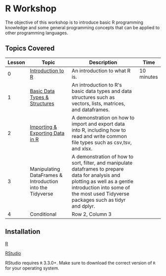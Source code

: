 # R Workshop

The objective of this workshop is to introduce basic R programming knowledge and some general programming concepts that can be applied to other programming languages.

## Topics Covered

| Lesson | Topic | Description | Time |
|----------|----------|----------|----------|
| 0 | [Introduction to R](https://github.com/donishadsmith/FIU-DEI-R-Workshop/blob/main/Lesson%200%20-%20Introduction%20to%20R.md) | An introduction to what R is. | 10 minutes|
| 1 | [Basic Data Types & Structures](https://github.com/donishadsmith/FIU-DEI-R-Workshop/blob/main/Lesson%201%20-%20%20Basic%20Data%20Types%20%26%20Structures.md) | An introduction to R's basic data types and data structures such as vectors, lists, matrices, and dataframes. | |
| 2 | [Importing & Exporting Data in R](https://github.com/donishadsmith/FIU-DEI-R-Workshop/blob/main/Lesson%202%20-%20Importing%20&%20Exporting%20Data%20in%20R.md) | A demonstration on how to import and export data into R, including how to read and write common file types such as csv,tsv, and xlsx.| |
| 3 | Manipulating DataFrames & Introduction into the Tidyverse | A demonstration of how to sort, filter, and manipulate dataframes to prepare data for analysis and plotting as well as a gentle introduction into some of the most used Tidyverse packages such as tidyr and dplyr. | 
| 4 | Conditional | Row 2, Column 3 |

## Installation
[R](https://cran.rstudio.com/)

[RStudio](https://posit.co/download/rstudio-desktop/)

RStudio requires `R` 3.3.0+. Make sure to download the correct version of `R` for your operating system.

